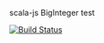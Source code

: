 scala-js BigInteger test

[![Build Status](https://travis-ci.org/xuwei-k/scala-js-big-integer.svg)](https://travis-ci.org/xuwei-k/scala-js-big-integer)
